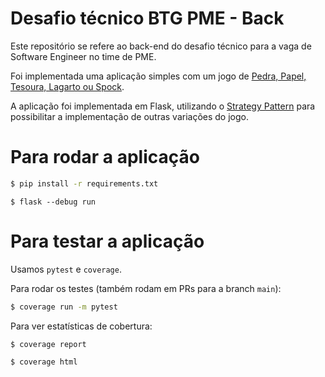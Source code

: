 # Desafio técnico BTG PME - Back

Este repositório se refere ao back-end do desafio técnico para a vaga de Software Engineer no time de PME.

Foi implementada uma aplicação simples com um jogo de [Pedra, Papel, Tesoura, Lagarto ou Spock](https://fagocitandooplaneta.wordpress.com/2010/10/19/pedra-papel-tesoura-versao-nerd/).

A aplicação foi implementada em Flask, utilizando o [Strategy Pattern](https://refactoring.guru/design-patterns/strategy) para possibilitar a implementação de outras variações do jogo.

# Para rodar a aplicação

```bash
$ pip install -r requirements.txt
```

```
$ flask --debug run
```

# Para testar a aplicação

Usamos `pytest` e `coverage`.

Para rodar os testes (também rodam em PRs para a branch `main`):

```bash
$ coverage run -m pytest
```

Para ver estatísticas de cobertura:

```bash
$ coverage report
```

```bash
$ coverage html
```